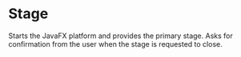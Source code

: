 # Stage

Starts the JavaFX platform and provides the primary stage. Asks for confirmation from the user when the stage is requested to close.
